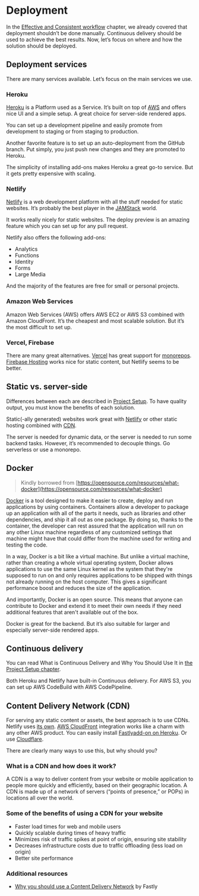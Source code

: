 # Deployment

In the [Effective and Consistent workflow](../effective-and-consistent-workflow/continuous-integration-delivery.md) chapter, we already covered that deployment shouldn’t be done manually. Continuous delivery should be used to achieve the best results. Now, let’s focus on where and how the solution should be deployed.

## Deployment services

There are many services available. Let’s focus on the main services we use.

### Heroku

[Heroku](https://herokuapp.com) is a Platform used as a Service. It’s built on top of [AWS](deployment.md#amazon-web-services) and offers nice UI and a simple setup. A great choice for server-side rendered apps.

You can set up a development pipeline and easily promote from development to staging or from staging to production.

Another favorite feature is to set up an auto-deployment from the GitHub branch. Put simply, you just push new changes and they are promoted to Heroku.

The simplicity of installing add-ons makes Heroku a great go-to service. But it gets pretty expensive with scaling.

### Netlify

[Netlify](https://www.netlify.com) is a web development platform with all the stuff needed for static websites. It’s probably the best player in the [JAMStack](https://jamstack.org) world.

It works really nicely for static websites. The deploy preview is an amazing feature which you can set up for any pull request.

Netlify also offers the following add-ons:

* Analytics
* Functions
* Identity
* Forms
* Large Media

And the majority of the features are free for small or personal projects.

### Amazon Web Services

Amazon Web Services \(AWS\) offers AWS EC2 or AWS S3 combined with Amazon CloudFront. It’s the cheapest and most scalable solution. But it’s the most difficult to set up.

### Vercel, Firebase

There are many great alternatives. [Vercel](https://vercel.com) has great support for [monorepos](../effective-and-consistent-workflow/code-structure-architecture.md#monorepos). [Firebase Hosting](https://firebase.google.com/products/hosting/) works nice for static content, but Netlify seems to be better.

## Static vs. server-side

Differences between each are described in [Project Setup](../project-setup/project-starter.md#which-one-to-choose). To have quality output, you must know the benefits of each solution.

Static\(-ally generated\) websites work great with [Netlify](deployment.md#netlify) or other static hosting combined with [CDN](deployment.md#content-delivery-network-cdn).

The server is needed for dynamic data, or the server is needed to run some backend tasks. However, it’s recommended to decouple things. Go serverless or use a monorepo.

## Docker

> Kindly borrowed from [https://opensource.com/resources/what-docker](https://opensource.com/resources/what-docker)

[Docker](https://www.docker.com) is a tool designed to make it easier to create, deploy and run applications by using containers. Containers allow a developer to package up an application with all of the parts it needs, such as libraries and other dependencies, and ship it all out as one package. By doing so, thanks to the container, the developer can rest assured that the application will run on any other Linux machine regardless of any customized settings that machine might have that could differ from the machine used for writing and testing the code.

In a way, Docker is a bit like a virtual machine. But unlike a virtual machine, rather than creating a whole virtual operating system, Docker allows applications to use the same Linux kernel as the system that they're supposed to run on and only requires applications to be shipped with things not already running on the host computer. This gives a significant performance boost and reduces the size of the application.

And importantly, Docker is an open source. This means that anyone can contribute to Docker and extend it to meet their own needs if they need additional features that aren't available out of the box.

Docker is great for the backend. But it’s also suitable for larger and especially server-side rendered apps.

## Continuous delivery

You can read What is Continuous Delivery and Why You Should Use It in [the Project Setup chapter](../project-setup/continuous-integration-delivery.md#continuous-delivery).

Both Heroku and Netlify have built-in Continuous delivery. For AWS S3, you can set up AWS CodeBuild with AWS CodePipeline.

## Content Delivery Network \(CDN\)

For serving any static content or assets, the best approach is to use CDNs. Netlify uses [its own](https://www.netlify.com/products/edge/). [AWS CloudFront](https://aws.amazon.com/cloudfront/) integration works like a charm with any other AWS product. You can easily install [Fastly](https://www.fastly.com)[add-on on Heroku](https://elements.heroku.com/addons/fastly). Or use [Cloudflare](https://www.cloudflare.com).

There are clearly many ways to use this, but why should you?

### What is a CDN and how does it work?

A CDN is a way to deliver content from your website or mobile application to people more quickly and efficiently, based on their geographic location. A CDN is made up of a network of servers \(“points of presence,” or POPs\) in locations all over the world.

### Some of the benefits of using a CDN for your website

* Faster load times for web and mobile users
* Quickly scalable during times of heavy traffic
* Minimizes risk of traffic spikes at point of origin, ensuring site stability
* Decreases infrastructure costs due to traffic offloading \(less load on origin\)
* Better site performance

### Additional resources

* [Why you should use a Content Delivery Network](https://www.fastly.com/blog/why-you-should-use-content-delivery-network) by Fastly

